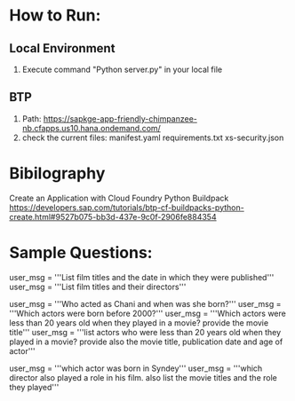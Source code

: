 # How to Run:
## Local Environment 
1. Execute command "Python server.py" in your local file

## BTP
1. Path: https://sapkge-app-friendly-chimpanzee-nb.cfapps.us10.hana.ondemand.com/
2. check the current files:
        manifest.yaml 
        requirements.txt
        xs-security.json


# Bibilography
Create an Application with Cloud Foundry Python Buildpack
https://developers.sap.com/tutorials/btp-cf-buildpacks-python-create.html#9527b075-bb3d-437e-9c0f-2906fe884354


# Sample Questions:

user_msg = '''List film titles and the date in which they were published'''
user_msg = '''List film titles and their directors'''

user_msg = '''Who acted as Chani and when was she born?'''
user_msg = '''Which actors were born before 2000?'''
user_msg = '''Which actors were less than 20 years old when they played in a movie? provide the movie title'''
user_msg = '''list actors who were less than 20 years old when they played in a movie? provide also the movie title, publication date and age of actor'''

user_msg = '''which actor was born in Syndey'''
user_msg = '''which director also played a role in his film. also list the movie titles and the role they played'''
